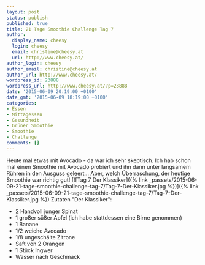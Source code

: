 ```yaml
---
layout: post
status: publish
published: true
title: 21 Tage Smoothie Challenge Tag 7
author:
  display_name: cheesy
  login: cheesy
  email: christine@cheesy.at
  url: http://www.cheesy.at/
author_login: cheesy
author_email: christine@cheesy.at
author_url: http://www.cheesy.at/
wordpress_id: 23888
wordpress_url: http://www.cheesy.at/?p=23888
date: '2015-06-09 20:19:00 +0100'
date_gmt: '2015-06-09 18:19:00 +0100'
categories:
- Essen
- Mittagessen
- Gesundheit
- Grüner Smoothie
- Smoothie
- Challenge
comments: []
---
```

Heute mal etwas mit Avocado - da war ich sehr skeptisch. Ich hab schon mal einen Smoothie mit Avocado probiert und ihn dann unter langsamem Rühren in den Ausguss geleert... Aber, welch Überraschung, der heutige Smoothie war richtig gut!
[![Tag 7 Der Klassiker]({% link _passets/2015-06-09-21-tage-smoothie-challenge-tag-7/Tag-7-Der-Klassiker.jpg %})]({% link _passets/2015-06-09-21-tage-smoothie-challenge-tag-7/Tag-7-Der-Klassiker.jpg %})
Zutaten "Der Klassiker":
- 2 Handvoll junger Spinat
- 1 großer süßer Apfel (ich habe stattdessen eine Birne genommen)
- 1 Banane
- 1/2 weiche Avocado
- 1/8 ungeschälte Zitrone
- Saft von 2 Orangen
- 1 Stück Ingwer
- Wasser nach Geschmack

